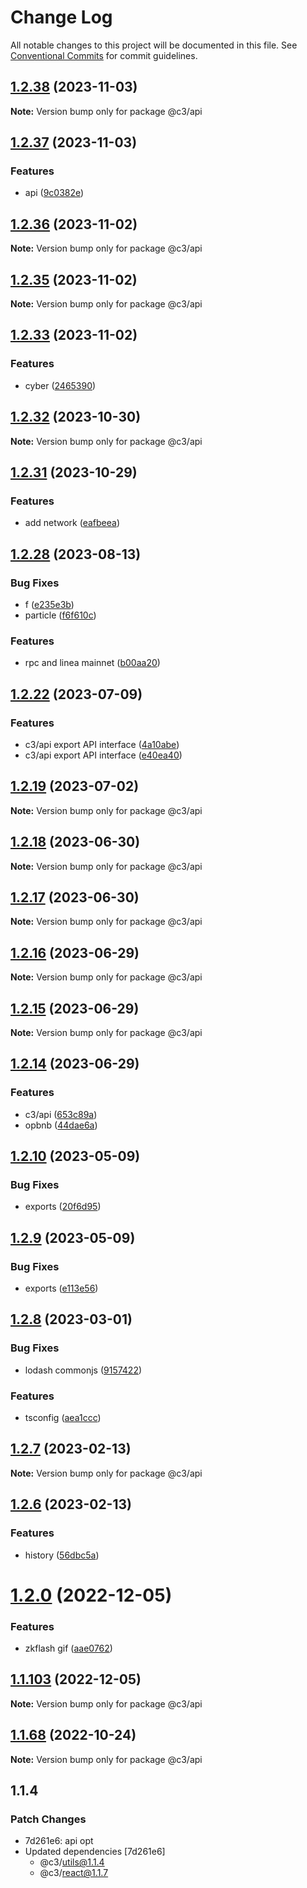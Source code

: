 # Change Log

All notable changes to this project will be documented in this file. See [Conventional Commits](https://conventionalcommits.org) for commit guidelines.

## [1.2.38](https://github.com/che3vinci/c3/compare/@c3/api@1.2.37...@c3/api@1.2.38) (2023-11-03)

**Note:** Version bump only for package @c3/api

## [1.2.37](https://github.com/che3vinci/c3/compare/@c3/api@1.2.36...@c3/api@1.2.37) (2023-11-03)

### Features

- api ([9c0382e](https://github.com/che3vinci/c3/commit/9c0382e91d78605dac07b1f32729cf7717f8382f))

## [1.2.36](https://github.com/che3vinci/c3/compare/@c3/api@1.2.35...@c3/api@1.2.36) (2023-11-02)

**Note:** Version bump only for package @c3/api

## [1.2.35](https://github.com/che3vinci/c3/compare/@c3/api@1.2.33...@c3/api@1.2.35) (2023-11-02)

**Note:** Version bump only for package @c3/api

## [1.2.33](https://github.com/che3vinci/c3/compare/@c3/api@1.2.32...@c3/api@1.2.33) (2023-11-02)

### Features

- cyber ([2465390](https://github.com/che3vinci/c3/commit/2465390004d01b9ad023c6fb5443e5d560911026))

## [1.2.32](https://github.com/che3vinci/c3/compare/@c3/api@1.2.31...@c3/api@1.2.32) (2023-10-30)

**Note:** Version bump only for package @c3/api

## [1.2.31](https://github.com/che3vinci/c3/compare/@c3/api@1.2.28...@c3/api@1.2.31) (2023-10-29)

### Features

- add network ([eafbeea](https://github.com/che3vinci/c3/commit/eafbeea2c702a6002b5d727d56971308b1543701))

## [1.2.28](https://github.com/che3vinci/c3/compare/@c3/api@1.2.22...@c3/api@1.2.28) (2023-08-13)

### Bug Fixes

- f ([e235e3b](https://github.com/che3vinci/c3/commit/e235e3b89e3a5f91a92b57f211f2cd524dddea63))
- particle ([f6f610c](https://github.com/che3vinci/c3/commit/f6f610c290f52344f25929b8f84183263178d15d))

### Features

- rpc and linea mainnet ([b00aa20](https://github.com/che3vinci/c3/commit/b00aa20d952314bb25e081c8dfbdd52df7812261))

## [1.2.22](https://github.com/che3vinci/c3/compare/@c3/api@1.2.19...@c3/api@1.2.22) (2023-07-09)

### Features

- c3/api export API interface ([4a10abe](https://github.com/che3vinci/c3/commit/4a10abeb22c9614180acfb232854be255f5f7989))
- c3/api export API interface ([e40ea40](https://github.com/che3vinci/c3/commit/e40ea40996527509d17d24a9d8fcf4ed4bf8e5b0))

## [1.2.19](https://github.com/che3vinci/c3/compare/@c3/api@1.2.18...@c3/api@1.2.19) (2023-07-02)

**Note:** Version bump only for package @c3/api

## [1.2.18](https://github.com/che3vinci/c3/compare/@c3/api@1.2.17...@c3/api@1.2.18) (2023-06-30)

**Note:** Version bump only for package @c3/api

## [1.2.17](https://github.com/che3vinci/c3/compare/@c3/api@1.2.16...@c3/api@1.2.17) (2023-06-30)

**Note:** Version bump only for package @c3/api

## [1.2.16](https://github.com/che3vinci/c3/compare/@c3/api@1.2.14...@c3/api@1.2.16) (2023-06-29)

**Note:** Version bump only for package @c3/api

## [1.2.15](https://github.com/che3vinci/c3/compare/@c3/api@1.2.14...@c3/api@1.2.15) (2023-06-29)

**Note:** Version bump only for package @c3/api

## [1.2.14](https://github.com/che3vinci/c3/compare/@c3/api@1.2.10...@c3/api@1.2.14) (2023-06-29)

### Features

- c3/api ([653c89a](https://github.com/che3vinci/c3/commit/653c89a6d74fcddf2e80c555813d7dfc80f8b5fb))
- opbnb ([44dae6a](https://github.com/che3vinci/c3/commit/44dae6a59add039b26141b2261fbcfec5036a723))

## [1.2.10](https://github.com/che3vinci/c3/compare/@c3/api@1.2.9...@c3/api@1.2.10) (2023-05-09)

### Bug Fixes

- exports ([20f6d95](https://github.com/che3vinci/c3/commit/20f6d95b2abde328befe989e49dc2889a2a8c2bf))

## [1.2.9](https://github.com/che3vinci/c3/compare/@c3/api@1.2.8...@c3/api@1.2.9) (2023-05-09)

### Bug Fixes

- exports ([e113e56](https://github.com/che3vinci/c3/commit/e113e56172b939439d4e073ae7e103bb1fa155d2))

## [1.2.8](https://github.com/che3vinci/c3/compare/@c3/api@1.2.7...@c3/api@1.2.8) (2023-03-01)

### Bug Fixes

- lodash commonjs ([9157422](https://github.com/che3vinci/c3/commit/9157422a4a783a0d97a546a61c841aac7f43d4f0))

### Features

- tsconfig ([aea1ccc](https://github.com/che3vinci/c3/commit/aea1ccc7d62652a10355425b024c4953ece0a95a))

## [1.2.7](https://github.com/che3vinci/c3/compare/@c3/api@1.2.6...@c3/api@1.2.7) (2023-02-13)

**Note:** Version bump only for package @c3/api

## [1.2.6](https://github.com/che3vinci/c3/compare/@c3/api@1.2.0...@c3/api@1.2.6) (2023-02-13)

### Features

- history ([56dbc5a](https://github.com/che3vinci/c3/commit/56dbc5aeefb5f95cb77be1981e7b8fcfc8bbbd6f))

# [1.2.0](https://github.com/che3vinci/c3/compare/@c3/api@1.1.102...@c3/api@1.2.0) (2022-12-05)

### Features

- zkflash gif ([aae0762](https://github.com/che3vinci/c3/commit/aae0762161753d645be1458e8f0ace77cdbbb504))

## [1.1.103](https://github.com/che3vinci/c3/compare/@c3/api@1.1.102...@c3/api@1.1.103) (2022-12-05)

**Note:** Version bump only for package @c3/api

## [1.1.68](https://github.com/che3vinci/c3/compare/@c3/api@1.1.67...@c3/api@1.1.68) (2022-10-24)

**Note:** Version bump only for package @c3/api

## 1.1.4

### Patch Changes

- 7d261e6: api opt
- Updated dependencies [7d261e6]
  - @c3/utils@1.1.4
  - @c3/react@1.1.7
